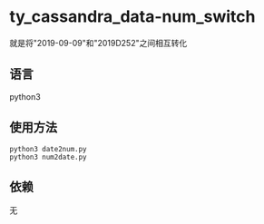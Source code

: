 # ty_cassandra_data-num_switch
就是将"2019-09-09"和"2019D252"之间相互转化

## 语言
python3
## 使用方法
```shell
python3 date2num.py
python3 num2date.py
```
## 依赖
无
